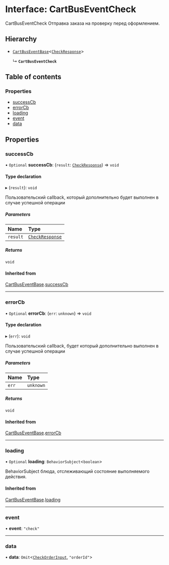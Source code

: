 # Interface: CartBusEventCheck

CartBusEventCheck
Отправка заказа на проверку перед оформлением.

## Hierarchy

- [`CartBusEventBase`](CartBusEventBase.md)<[`CheckResponse`](CheckResponse.md)\>

  ↳ **`CartBusEventCheck`**

## Table of contents

### Properties

- [successCb](CartBusEventCheck.md#successcb)
- [errorCb](CartBusEventCheck.md#errorcb)
- [loading](CartBusEventCheck.md#loading)
- [event](CartBusEventCheck.md#event)
- [data](CartBusEventCheck.md#data)

## Properties

### successCb

• `Optional` **successCb**: (`result`: [`CheckResponse`](CheckResponse.md)) => `void`

#### Type declaration

▸ (`result`): `void`

Пользовательский callback, который дополнительно будет выполнен в случае успешной операции

##### Parameters

| Name | Type |
| :------ | :------ |
| `result` | [`CheckResponse`](CheckResponse.md) |

##### Returns

`void`

#### Inherited from

[CartBusEventBase](CartBusEventBase.md).[successCb](CartBusEventBase.md#successcb)

___

### errorCb

• `Optional` **errorCb**: (`err`: `unknown`) => `void`

#### Type declaration

▸ (`err`): `void`

Пользовательский callback, будет который дополнительно  выполнен в случае успешной операции

##### Parameters

| Name | Type |
| :------ | :------ |
| `err` | `unknown` |

##### Returns

`void`

#### Inherited from

[CartBusEventBase](CartBusEventBase.md).[errorCb](CartBusEventBase.md#errorcb)

___

### loading

• `Optional` **loading**: `BehaviorSubject`<`boolean`\>

BehaviorSubject блюда, отслеживающий состояние выполняемого действия.

#### Inherited from

[CartBusEventBase](CartBusEventBase.md).[loading](CartBusEventBase.md#loading)

___

### event

• **event**: ``"check"``

___

### data

• **data**: `Omit`<[`CheckOrderInput`](CheckOrderInput.md), ``"orderId"``\>
